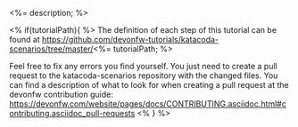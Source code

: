 <%= description; %>

<% if(tutorialPath){ %>
The definition of each step of this tutorial can be found at https://github.com/devonfw-tutorials/katacoda-scenarios/tree/master/<%= tutorialPath; %>

Feel free to fix any errors you find yourself. You just need to create a pull request to the katacoda-scenarios repository with the changed files.
You can find a description of what to look for when creating a pull request at the devonfw contribution guide: https://devonfw.com/website/pages/docs/CONTRIBUTING.asciidoc.html#contributing.asciidoc_pull-requests
<% } %>
